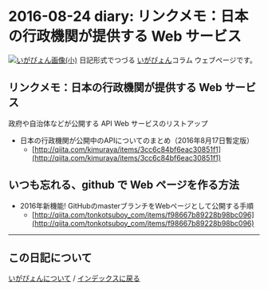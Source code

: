 2016-08-24 diary: リンクメモ：日本の行政機関が提供する Web サービス
=====================================================================================================
[![いがぴょん画像(小)](https://igapyon.github.io/diary/images/iga200306s.jpg "いがぴょん")](https://igapyon.github.io/diary/memo/memoigapyon.html) 日記形式でつづる [いがぴょん](https://igapyon.github.io/diary/memo/memoigapyon.html)コラム ウェブページです。

## リンクメモ：日本の行政機関が提供する Web サービス

政府や自治体などが公開する API Web サービスのリストアップ

* 日本の行政機関が公開中のAPIについてのまとめ（2016年8月17日暫定版）
  * [http://qiita.com/kimuraya/items/3cc6c84bf6eac30851f1](http://qiita.com/kimuraya/items/3cc6c84bf6eac30851f1)



## いつも忘れる、github で Web ページを作る方法


* 2016年新機能! GitHubのmasterブランチをWebページとして公開する手順
  * [http://qiita.com/tonkotsuboy_com/items/f98667b89228b98bc096](http://qiita.com/tonkotsuboy_com/items/f98667b89228b98bc096)





----------------------------------------------------------------------------------------------------

## この日記について
[いがぴょんについて](https://igapyon.github.io/diary/memo/memoigapyon.html) / [インデックスに戻る](https://igapyon.github.io/diary/idxall.html)
